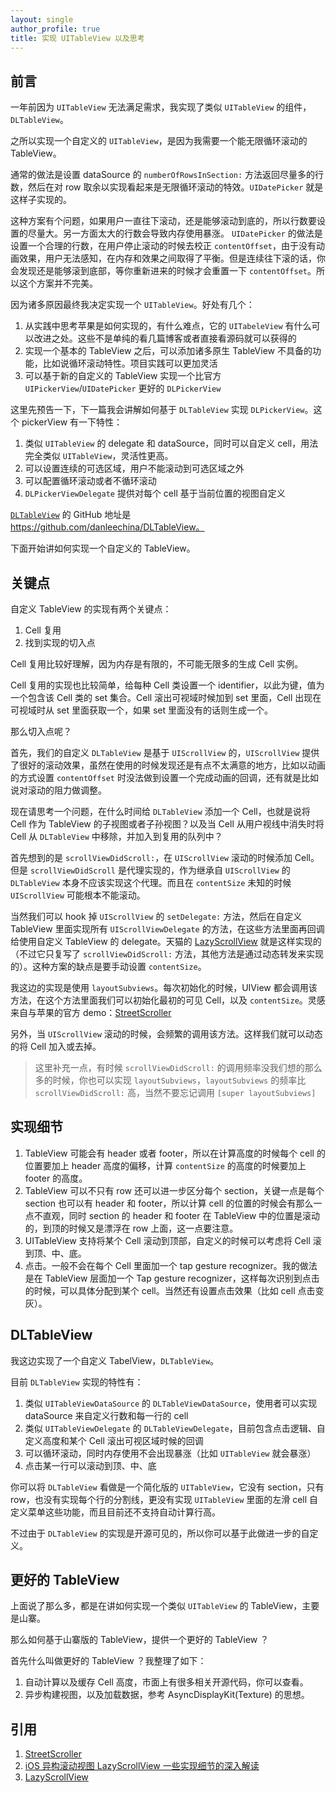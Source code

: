 ```yaml
---
layout: single
author_profile: true
title: 实现 UITableView 以及思考
---
```


## 前言

一年前因为 `UITableView` 无法满足需求，我实现了类似 `UITableView` 的组件， `DLTableView`。

之所以实现一个自定义的 `UITableView`，是因为我需要一个能无限循环滚动的 TableView。

通常的做法是设置 dataSource 的 `numberOfRowsInSection:` 方法返回尽量多的行数，然后在对 row 取余以实现看起来是无限循环滚动的特效。`UIDatePicker` 就是这样子实现的。

这种方案有个问题，如果用户一直往下滚动，还是能够滚动到底的，所以行数要设置的尽量大。另一方面太大的行数会导致内存使用暴涨。 `UIDatePicker` 的做法是设置一个合理的行数，在用户停止滚动的时候去校正 `contentOffset`，由于没有动画效果，用户无法感知，在内存和效果之间取得了平衡。但是连续往下滚的话，你会发现还是能够滚到底部，等你重新进来的时候才会重置一下 `contentOffset`。所以这个方案并不完美。

因为诸多原因最终我决定实现一个 `UITableView`。好处有几个：

1. 从实践中思考苹果是如何实现的，有什么难点，它的 `UITabeleView` 有什么可以改进之处。这些不是单纯的看几篇博客或者直接看源码就可以获得的
2. 实现一个基本的 TableView 之后，可以添加诸多原生 TableView 不具备的功能，比如说循环滚动特性。项目实践可以更加灵活
3. 可以基于新的自定义的 TableView 实现一个比官方 `UIPickerView`/`UIDatePicker` 更好的 `DLPickerView`

这里先预告一下，下一篇我会讲解如何基于 `DLTableView` 实现 `DLPickerView`。这个 pickerView 有一下特性：

1. 类似 `UITableView` 的 delegate 和 dataSource，同时可以自定义 cell，用法完全类似 `UITableView`，灵活性更高。
2. 可以设置连续的可选区域，用户不能滚动到可选区域之外
3. 可以配置循环滚动或者不循环滚动
4. `DLPickerViewDelegate` 提供对每个 cell 基于当前位置的视图自定义

[`DLTableView`](https://github.com/danleechina/DLTableView) 的 GitHub 地址是 https://github.com/danleechina/DLTableView。

下面开始讲如何实现一个自定义的 TableView。

## 关键点

自定义 TableView 的实现有两个关键点：

1. Cell 复用
2. 找到实现的切入点

Cell 复用比较好理解，因为内存是有限的，不可能无限多的生成 Cell 实例。

Cell 复用的实现也比较简单，给每种 Cell 类设置一个 identifier，以此为键，值为一个包含该 Cell 类的 set 集合。Cell 滚出可视域时候加到 set 里面，Cell 出现在可视域时从 set 里面获取一个，如果 set 里面没有的话则生成一个。

那么切入点呢？

首先，我们的自定义 `DLTableView` 是基于 `UIScrollView` 的，`UIScrollView` 提供了很好的滚动效果，虽然在使用的时候发现还是有点不太满意的地方，比如以动画的方式设置 `contentOffset` 时没法做到设置一个完成动画的回调，还有就是比如说对滚动的阻力做调整。

现在请思考一个问题，在什么时间给 `DLTableView` 添加一个 Cell，也就是说将 Cell 作为 TableView 的子视图或者子孙视图？以及当 Cell 从用户视线中消失时将 Cell 从 `DLTableView` 中移除，并加入到复用的队列中？

首先想到的是 `scrollViewDidScroll:`，在 `UIScrollView` 滚动的时候添加 Cell。但是 `scrollViewDidScroll` 是代理实现的，作为继承自 `UIScrollView` 的 `DLTableView` 本身不应该实现这个代理。而且在 `contentSize` 未知的时候 `UIScrollView` 可能根本不能滚动。

当然我们可以 hook 掉 `UIScrollView` 的 `setDelegate:` 方法，然后在自定义 TableView 里面实现所有 `UIScrollViewDelegate` 的方法，在这些方法里面再回调给使用自定义 TableView 的 delegate。天猫的 [LazyScrollView](https://github.com/alibaba/LazyScrollView) 就是这样实现的 （不过它只复写了 `scrollViewDidScroll:` 方法，其他方法是通过动态转发来实现的）。这种方案的缺点是要手动设置 `contentSize`。

我这边的实现是使用 `layoutSubviews`。每次初始化的时候，UIView 都会调用该方法，在这个方法里面我们可以初始化最初的可见 Cell，以及 `contentSize`。灵感来自与苹果的官方 demo：[StreetScroller](https://developer.apple.com/library/content/samplecode/StreetScroller/Introduction/Intro.html)

另外，当 `UIScrollView` 滚动的时候，会频繁的调用该方法。这样我们就可以动态的将 Cell 加入或去掉。

>这里补充一点，有时候 `scrollViewDidScroll:` 的调用频率没我们想的那么多的时候，你也可以实现  `layoutSubviews`，`layoutSubviews` 的频率比 `scrollViewDidScroll:` 高，当然不要忘记调用 `[super layoutSubviews]`


## 实现细节

1. TableView 可能会有 header 或者 footer，所以在计算高度的时候每个 cell 的位置要加上 header 高度的偏移，计算 `contentSize` 的高度的时候要加上 footer 的高度。
2. TableView 可以不只有 row 还可以进一步区分每个 section，关键一点是每个 section 也可以有 header 和 footer，所以计算 cell 的位置的时候会有那么一点不直观，同时 section 的 header 和 footer 在 TableView 中的位置是滚动的，到顶的时候又是漂浮在 row 上面，这一点要注意。
3. UITableView 支持将某个 Cell 滚动到顶部，自定义的时候可以考虑将 Cell 滚到顶、中、底。
4. 点击。一般不会在每个 Cell 里面加一个 tap gesture recognizer。我的做法是在 TableView 层面加一个 Tap gesture recognizer，这样每次识别到点击的时候，可以具体分配到某个 cell。当然还有设置点击效果（比如 cell 点击变灰）。

## DLTableView

我这边实现了一个自定义 TabelView，`DLTableView`。

目前 `DLTableView` 实现的特性有：

1. 类似 `UITableViewDataSource` 的 `DLTableViewDataSource`，使用者可以实现 dataSource 来自定义行数和每一行的 cell
2. 类似 `UITableViewDelegate` 的 `DLTableViewDelegate`，目前包含点击逻辑、自定义高度和某个 Cell 滚出可视区域时候的回调
3. 可以循环滚动，同时内存使用不会出现暴涨（比如 `UITableView` 就会暴涨）
4. 点击某一行可以滚动到顶、中、底

你可以将 `DLTableView` 看做是一个简化版的 `UITableView`，它没有 section，只有 row，也没有实现每个行的分割线，更没有实现 `UITableView` 里面的左滑 cell 自定义菜单这些功能，而且目前还不支持自动计算行高。

不过由于 `DLTableView` 的实现是开源可见的，所以你可以基于此做进一步的自定义。

## 更好的 TableView

上面说了那么多，都是在讲如何实现一个类似 `UITableView` 的 TableView，主要是山寨。

那么如何基于山寨版的 TableView，提供一个更好的 TableView ？

首先什么叫做更好的 TableView ？我整理了如下：

1. 自动计算以及缓存 Cell 高度，市面上有很多相关开源代码，你可以查看。
2. 异步构建视图，以及加载数据，参考 AsyncDisplayKit(Texture) 的思想。

## 引用

1. [StreetScroller](https://developer.apple.com/library/content/samplecode/StreetScroller/Introduction/Intro.html)
2. [iOS 异构滚动视图 LazyScrollView 一些实现细节的深入解读](http://pingguohe.net/2017/12/21/iOS-LazyScroll-implemention.html)
3. [LazyScrollView](https://github.com/alibaba/LazyScrollView)